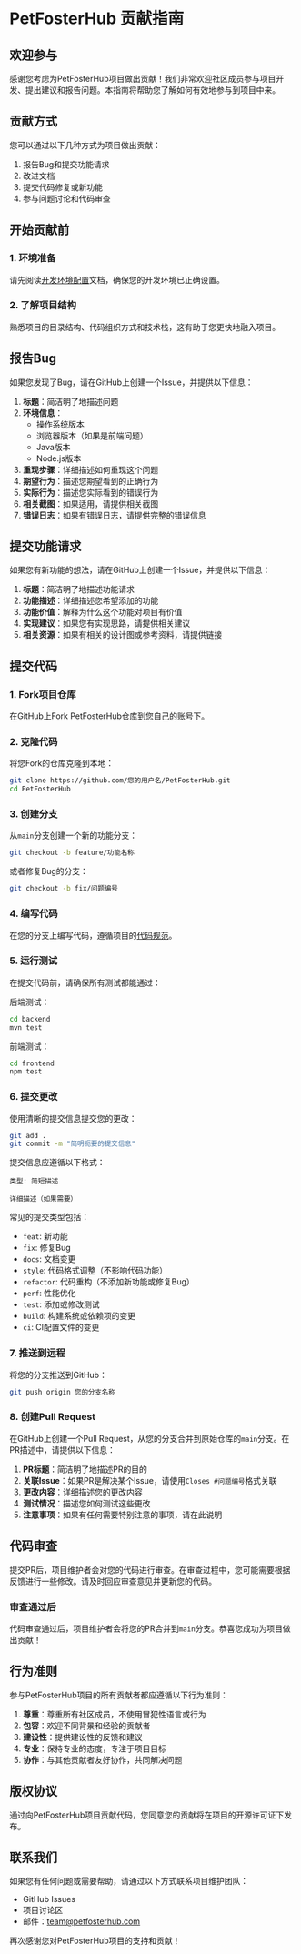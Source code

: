 # PetFosterHub 贡献指南

## 欢迎参与

感谢您考虑为PetFosterHub项目做出贡献！我们非常欢迎社区成员参与项目开发、提出建议和报告问题。本指南将帮助您了解如何有效地参与到项目中来。

## 贡献方式

您可以通过以下几种方式为项目做出贡献：

1. 报告Bug和提交功能请求
2. 改进文档
3. 提交代码修复或新功能
4. 参与问题讨论和代码审查

## 开始贡献前

### 1. 环境准备

请先阅读[开发环境配置](DEVELOPMENT.md)文档，确保您的开发环境已正确设置。

### 2. 了解项目结构

熟悉项目的目录结构、代码组织方式和技术栈，这有助于您更快地融入项目。

## 报告Bug

如果您发现了Bug，请在GitHub上创建一个Issue，并提供以下信息：

1. **标题**：简洁明了地描述问题
2. **环境信息**：
   - 操作系统版本
   - 浏览器版本（如果是前端问题）
   - Java版本
   - Node.js版本
3. **重现步骤**：详细描述如何重现这个问题
4. **期望行为**：描述您期望看到的正确行为
5. **实际行为**：描述您实际看到的错误行为
6. **相关截图**：如果适用，请提供相关截图
7. **错误日志**：如果有错误日志，请提供完整的错误信息

## 提交功能请求

如果您有新功能的想法，请在GitHub上创建一个Issue，并提供以下信息：

1. **标题**：简洁明了地描述功能请求
2. **功能描述**：详细描述您希望添加的功能
3. **功能价值**：解释为什么这个功能对项目有价值
4. **实现建议**：如果您有实现思路，请提供相关建议
5. **相关资源**：如果有相关的设计图或参考资料，请提供链接

## 提交代码

### 1. Fork项目仓库

在GitHub上Fork PetFosterHub仓库到您自己的账号下。

### 2. 克隆代码

将您Fork的仓库克隆到本地：

```bash
git clone https://github.com/您的用户名/PetFosterHub.git
cd PetFosterHub
```

### 3. 创建分支

从`main`分支创建一个新的功能分支：

```bash
git checkout -b feature/功能名称
```

或者修复Bug的分支：

```bash
git checkout -b fix/问题编号
```

### 4. 编写代码

在您的分支上编写代码，遵循项目的[代码规范](DEVELOPMENT.md#代码规范)。

### 5. 运行测试

在提交代码前，请确保所有测试都能通过：

后端测试：
```bash
cd backend
mvn test
```

前端测试：
```bash
cd frontend
npm test
```

### 6. 提交更改

使用清晰的提交信息提交您的更改：

```bash
git add .
git commit -m "简明扼要的提交信息"
```

提交信息应遵循以下格式：

```
类型: 简短描述

详细描述（如果需要）
```

常见的提交类型包括：
- `feat`: 新功能
- `fix`: 修复Bug
- `docs`: 文档变更
- `style`: 代码格式调整（不影响代码功能）
- `refactor`: 代码重构（不添加新功能或修复Bug）
- `perf`: 性能优化
- `test`: 添加或修改测试
- `build`: 构建系统或依赖项的变更
- `ci`: CI配置文件的变更

### 7. 推送到远程

将您的分支推送到GitHub：

```bash
git push origin 您的分支名称
```

### 8. 创建Pull Request

在GitHub上创建一个Pull Request，从您的分支合并到原始仓库的`main`分支。在PR描述中，请提供以下信息：

1. **PR标题**：简洁明了地描述PR的目的
2. **关联Issue**：如果PR是解决某个Issue，请使用`Closes #问题编号`格式关联
3. **更改内容**：详细描述您的更改内容
4. **测试情况**：描述您如何测试这些更改
5. **注意事项**：如果有任何需要特别注意的事项，请在此说明

## 代码审查

提交PR后，项目维护者会对您的代码进行审查。在审查过程中，您可能需要根据反馈进行一些修改。请及时回应审查意见并更新您的代码。

### 审查通过后

代码审查通过后，项目维护者会将您的PR合并到`main`分支。恭喜您成功为项目做出贡献！

## 行为准则

参与PetFosterHub项目的所有贡献者都应遵循以下行为准则：

1. **尊重**：尊重所有社区成员，不使用冒犯性语言或行为
2. **包容**：欢迎不同背景和经验的贡献者
3. **建设性**：提供建设性的反馈和建议
4. **专业**：保持专业的态度，专注于项目目标
5. **协作**：与其他贡献者友好协作，共同解决问题

## 版权协议

通过向PetFosterHub项目贡献代码，您同意您的贡献将在项目的开源许可证下发布。

## 联系我们

如果您有任何问题或需要帮助，请通过以下方式联系项目维护团队：

- GitHub Issues
- 项目讨论区
- 邮件：team@petfosterhub.com

再次感谢您对PetFosterHub项目的支持和贡献！